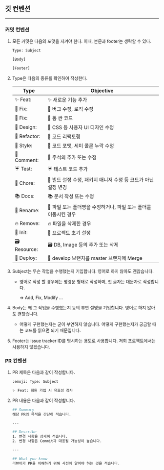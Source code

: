 ## 깃 컨벤션

---

### 커밋 컨벤션

1. 모든 커밋은 다음의 포맷을 지켜야 한다. 이때, 본문과 footer는 생략할 수 있다.

    ```bash
    Type: Subject
    
    [Body]
    
    [Footer]
    ```
2. Type은 다음의 종류를 확인하여 작성한다.


    | Type | Objective |
    | --- | --- |
    | :sparkles: Feat: | ✨ 새로운 기능 추가 |
    | :bug: Fix: | 🐛 버그 수정, 로직 수정 |
    | :poop: Fix: | 💩 똥 싼 코드 |
    | :lipstick: Design: | 💄 CSS 등 사용자 UI 디자인 수정 |
    | :hammer: Refactor: | 🔨 코드 리팩토링 |
    | :art: Style: | 🎨 코드 포맷, 세미 콜론 누락 수정 |
    | :memo: Comment:  | 📝 주석의 추가 또는 수정 |
    | :umbrella: Test: | ☔ 테스트 코드 추가 |
    | :rocket: Chore:  | 🚀 빌드 설정 수정, 패키지 매니저 수정 등 코드가 아닌 설정 변경 |
    | :books: Docs: | 📚 문서 작성 또는 수정 |
    | :tractor: Rename: | 🚜 파일 또는 폴더명을 수정하거나, 파일 또는 폴더를 이동시킨 경우 |
    | :fire: Remove: | 🔥 파일을 삭제한 경우 |
    | :tada: Init: | 🎉 프로젝트 초기 설정 |
    | :card_file_box: Resource: | 🗃️ DB, Image 등의 추가 또는 삭제  |
    | :twisted_rightwards_arrows: Deploy: | 🔀 develop 브랜치를 master 브랜치에 Merge |
3. Subject는 무슨 작업을 수행했는지 기입합니다. 영어로 하지 않아도 괜찮습니다.
    - 영어로 작성 할 경우에는 명령문 형태로 작성하며, 첫 글자는 대문자로 작성합니다.

      ⇒  Add, Fix, Modify …

4. Body는 왜 그 작업을 수행했는지 등의 부연 설명을 기입합니다. 영어로 하지 않아도 괜찮습니다.
    - 어떻게 구현했는지는 굳이 부연하지 않습니다. 어떻게 구현했는지가 궁금할 때는 코드를 읽으면 되기 때문입니다.
5. Footer는 issue tracker ID를 명시하는 용도로 사용합니다. 저희 프로젝트에서는 사용하지 않겠습니다.

### PR 컨벤션

1. PR 제목은 다음과 같이 작성합니다.

    ```bash
    :emoji: Type: Subject
    
    ✨ Feat: 회원 가입 시 유효성 검사
    ```

2. PR 내용은 다음과 같이 작성합니다.

    ```bash
    ## Summary
    해당 PR의 목적을 간단히 적습니다.
    
    ---
    
    ## Describe
    1. 변경 사항을 상세히 적습니다.
    2. 변경 사항은 Commit과 대응될 가능성이 높습니다.
    
    ---
    
    ## What you know
    리뷰어가 PR을 이해하기 위해 사전에 알아야 하는 것을 적습니다.
    ```